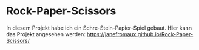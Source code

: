 # Rock-Paper-Scissors
In diesem Projekt habe ich ein Schre-Stein-Papier-Spiel gebaut.
Hier kann das Projekt angesehen werden: https://janefromaux.github.io/Rock-Paper-Scissors/
